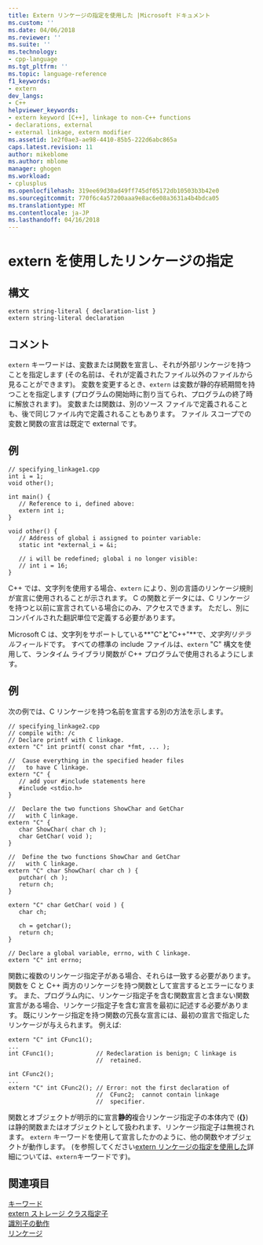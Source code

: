 ```yaml
---
title: Extern リンケージの指定を使用した |Microsoft ドキュメント
ms.custom: ''
ms.date: 04/06/2018
ms.reviewer: ''
ms.suite: ''
ms.technology:
- cpp-language
ms.tgt_pltfrm: ''
ms.topic: language-reference
f1_keywords:
- extern
dev_langs:
- C++
helpviewer_keywords:
- extern keyword [C++], linkage to non-C++ functions
- declarations, external
- external linkage, extern modifier
ms.assetid: 1e2f0ae3-ae98-4410-85b5-222d6abc865a
caps.latest.revision: 11
author: mikeblome
ms.author: mblome
manager: ghogen
ms.workload:
- cplusplus
ms.openlocfilehash: 319ee69d30ad49ff745df05172db10503b3b42e0
ms.sourcegitcommit: 770f6c4a57200aaa9e8ac6e08a3631a4b4bdca05
ms.translationtype: MT
ms.contentlocale: ja-JP
ms.lasthandoff: 04/16/2018
---
```

# <a name="using-extern-to-specify-linkage"></a>extern を使用したリンケージの指定
## <a name="syntax"></a>構文  
  
```  
extern string-literal { declaration-list }  
extern string-literal declaration  
```  
  
## <a name="remarks"></a>コメント  
 `extern` キーワードは、変数または関数を宣言し、それが外部リンケージを持つことを指定します (その名前は、それが定義されたファイル以外のファイルから見ることができます)。 変数を変更するとき、`extern` は変数が静的存続期間を持つことを指定します (プログラムの開始時に割り当てられ、プログラムの終了時に解放されます)。 変数または関数は、別のソース ファイルで定義されることも、後で同じファイル内で定義されることもあります。 ファイル スコープでの変数と関数の宣言は既定で external です。  
  
## <a name="example"></a>例  
  
```  
// specifying_linkage1.cpp  
int i = 1;  
void other();  
  
int main() {  
   // Reference to i, defined above:  
   extern int i;  
}  
  
void other() {  
   // Address of global i assigned to pointer variable:  
   static int *external_i = &i;  
  
   // i will be redefined; global i no longer visible:  
   // int i = 16;  
}  
```  
  
 C++ では、文字列を使用する場合、`extern` により、別の言語のリンケージ規則が宣言に使用されることが示されます。 C の関数とデータには、C リンケージを持つと以前に宣言されている場合にのみ、アクセスできます。 ただし、別にコンパイルされた翻訳単位で定義する必要があります。  
  
 Microsoft C は、文字列をサポートしている**"C"**と**"C++"**で、*文字列リテラル*フィールドです。 すべての標準の include ファイルは、`extern` "C" 構文を使用して、ランタイム ライブラリ関数が C++ プログラムで使用されるようにします。  
  
## <a name="example"></a>例  
 次の例では、C リンケージを持つ名前を宣言する別の方法を示します。  
  
```  
// specifying_linkage2.cpp  
// compile with: /c  
// Declare printf with C linkage.  
extern "C" int printf( const char *fmt, ... );  
  
//  Cause everything in the specified header files  
//   to have C linkage.  
extern "C" {  
   // add your #include statements here  
   #include <stdio.h>  
}  
  
//  Declare the two functions ShowChar and GetChar  
//   with C linkage.  
extern "C" {  
   char ShowChar( char ch );  
   char GetChar( void );  
}  
  
//  Define the two functions ShowChar and GetChar  
//   with C linkage.  
extern "C" char ShowChar( char ch ) {  
   putchar( ch );  
   return ch;  
}  
  
extern "C" char GetChar( void ) {  
   char ch;  
  
   ch = getchar();  
   return ch;  
}  
  
// Declare a global variable, errno, with C linkage.  
extern "C" int errno;  
```  
  
 関数に複数のリンケージ指定子がある場合、それらは一致する必要があります。関数を C と C++ 両方のリンケージを持つ関数として宣言するとエラーになります。 また、プログラム内に、リンケージ指定子を含む関数宣言と含まない関数宣言がある場合、リンケージ指定子を含む宣言を最初に記述する必要があります。 既にリンケージ指定を持つ関数の冗長な宣言には、最初の宣言で指定したリンケージが与えられます。 例えば:  
  
```  
extern "C" int CFunc1();  
...  
int CFunc1();            // Redeclaration is benign; C linkage is  
                         //  retained.  
  
int CFunc2();  
...  
extern "C" int CFunc2(); // Error: not the first declaration of  
                         //  CFunc2;  cannot contain linkage  
                         //  specifier.  
```  
  
 関数とオブジェクトが明示的に宣言**静的**複合リンケージ指定子の本体内で (**{}**) は静的関数またはオブジェクトとして扱われます、リンケージ指定子は無視されます。 `extern` キーワードを使用して宣言したかのように、他の関数やオブジェクトが動作します。 (を参照してください[extern リンケージの指定を使用した](../cpp/using-extern-to-specify-linkage.md)詳細については、`extern`キーワードです)。  
  
## <a name="see-also"></a>関連項目  
 [キーワード](../cpp/keywords-cpp.md)   
 [extern ストレージ クラス指定子](../c-language/extern-storage-class-specifier.md)   
 [識別子の動作](../c-language/behavior-of-identifiers.md)   
 [リンケージ](../c-language/linkage.md)
